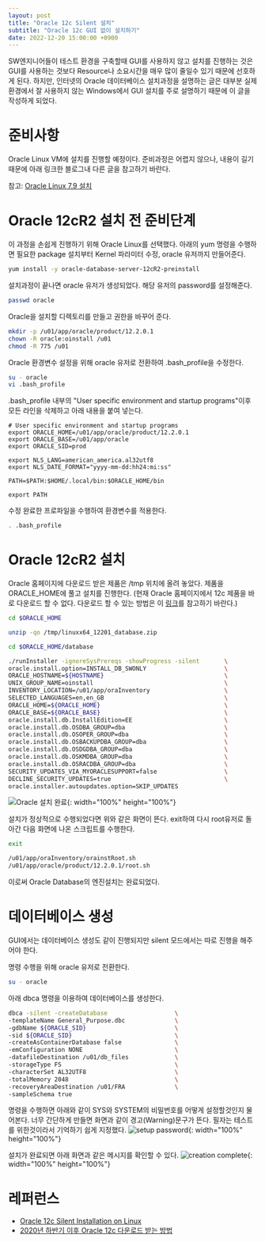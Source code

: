 ```yaml
---
layout: post
title: "Oracle 12c Silent 설치"
subtitle: "Oracle 12c GUI 없이 설치하기"
date: 2022-12-20 15:00:00 +0900
---
```


SW엔지니어들이 테스트 환경을 구축할때 GUI를 사용하지 않고 설치를 진행하는 것은 GUI를 사용하는 것보다 Resource나 소요시간을 매우 많이 줄일수 있기 때문에 선호하게 된다. 하지만, 인터넷의 Oracle 데이터베이스 설치과정을 설명하는 글은 대부분 실제환경에서 잘 사용하지 않는 Windows에서 GUI 설치를 주로 설명하기 때문에 이 글을 작성하게 되었다.

# 준비사항
Oracle Linux VM에 설치를 진행할 예정이다. 준비과정은 어렵지 않으나, 내용이 길기 때문에 아래 링크한 블로그내 다른 글을 참고하기 바란다.

참고: [Oracle Linux 7.9 설치](https://zbooster.github.io/blog/2022/12/20/oracle-linux-79-install.html)

# Oracle 12cR2 설치 전 준비단계
이 과정을 손쉽게 진행하기 위해 Oracle Linux를 선택했다. 
아래의 yum 명령을 수행하면 필요한 package 설치부터 Kernel 파라미터 수정, oracle 유저까지 만들어준다.
```bash
yum install -y oracle-database-server-12cR2-preinstall
```

설치과정이 끝나면 oracle 유저가 생성되었다. 해당 유저의 password를 설정해준다.
```bash
passwd oracle
```
Oracle을 설치할 디렉토리를 만들고 권한을 바꾸어 준다.
```bash
mkdir -p /u01/app/oracle/product/12.2.0.1
chown -R oracle:oinstall /u01
chmod -R 775 /u01
```

Oracle 환경변수 설정을 위해 oracle 유저로 전환하여 .bash_profile을 수정한다.
```bash
su - oracle
vi .bash_profile
```

.bash_profile 내부의 "User specific environment and startup programs"이후 모든 라인을 삭제하고 아래 내용을 붙여 넣는다.
```env
# User specific environment and startup programs
export ORACLE_HOME=/u01/app/oracle/product/12.2.0.1
export ORACLE_BASE=/u01/app/oracle
export ORACLE_SID=prod

export NLS_LANG=american_america.al32utf8
export NLS_DATE_FORMAT="yyyy-mm-dd:hh24:mi:ss"

PATH=$PATH:$HOME/.local/bin:$ORACLE_HOME/bin

export PATH
```
수정 완료한 프로파일을 수행하여 환경변수를 적용한다.
```bash
. .bash_profile
```

# Oracle 12cR2 설치
Oracle 홈페이지에 다운로드 받은 제품은 /tmp 위치에 올려 놓았다. 제품을 ORACLE_HOME에 풀고 설치를 진행한다.
(현재 Oracle 홈페이지에서 12c 제품을 바로 다운로드 할 수 없다. 다운로드 할 수 있는 방법은 이 [링크](https://velog.io/@composite/2020%EB%85%84-%ED%95%98%EB%B0%98%EA%B8%B0-%EC%9D%B4%ED%9B%84-Oracle-12c-%EB%8B%A4%EC%9A%B4%EB%A1%9C%EB%93%9C-%EB%B0%9B%EB%8A%94-%EB%B0%A9%EB%B2%95)를 참고하기 바란다.)

```bash
cd $ORACLE_HOME

unzip -qo /tmp/linuxx64_12201_database.zip

cd $ORACLE_HOME/database

./runInstaller -ignoreSysPrereqs -showProgress -silent       \
oracle.install.option=INSTALL_DB_SWONLY                      \
ORACLE_HOSTNAME=${HOSTNAME}                                  \
UNIX_GROUP_NAME=oinstall                                     \
INVENTORY_LOCATION=/u01/app/oraInventory                     \
SELECTED_LANGUAGES=en,en_GB                                  \
ORACLE_HOME=${ORACLE_HOME}                                   \
ORACLE_BASE=${ORACLE_BASE}                                   \
oracle.install.db.InstallEdition=EE                          \
oracle.install.db.OSDBA_GROUP=dba                            \
oracle.install.db.OSOPER_GROUP=dba                           \
oracle.install.db.OSBACKUPDBA_GROUP=dba                      \
oracle.install.db.OSDGDBA_GROUP=dba                          \
oracle.install.db.OSKMDBA_GROUP=dba                          \
oracle.install.db.OSRACDBA_GROUP=dba                         \
SECURITY_UPDATES_VIA_MYORACLESUPPORT=false                   \
DECLINE_SECURITY_UPDATES=true                                \
oracle.installer.autoupdates.option=SKIP_UPDATES
```
![Oracle 설치 완료](https://user-images.githubusercontent.com/100823210/208597390-aaec8019-e764-4892-a9a7-6aa83a416a1e.png){: width="100%" height="100%"}

설치가 정상적으로 수행되었다면 위와 같은 화면이 뜬다. exit하여 다시 root유저로 돌아간 다음 화면에 나온 스크립트를 수행한다.

```bash
exit
```

```bash
/u01/app/oraInventory/orainstRoot.sh
/u01/app/oracle/product/12.2.0.1/root.sh
```
이로써 Oracle Database의 엔진설치는 완료되었다. 

# 데이터베이스 생성
GUI에서는 데이터베이스 생성도 같이 진행되지만 silent 모드에서는 따로 진행을 해주어야 한다. 

명령 수행을 위해 oracle 유저로 전환한다.
```bash
su - oracle
```

아래 dbca 명령을 이용하여 데이터베이스를 생성한다.
```bash
dbca -silent -createDatabase                   \
-templateName General_Purpose.dbc              \
-gdbName ${ORACLE_SID}                         \
-sid ${ORACLE_SID}                             \
-createAsContainerDatabase false               \
-emConfiguration NONE                          \
-datafileDestination /u01/db_files             \
-storageType FS                                \
-characterSet AL32UTF8                         \
-totalMemory 2048                              \
-recoveryAreaDestination /u01/FRA              \
-sampleSchema true
```
명령을 수행하면 아래와 같이 SYS와 SYSTEM의 비밀번호를 어떻게 설정할것인지 물어본다. 너무 간단하게 만들면 화면과 같이 경고(Warning)문구가 뜬다. 필자는 테스트를 위한것이라서 기억하기 쉽게 지정했다.
![setup password](https://user-images.githubusercontent.com/100823210/208598713-d878c0ff-d44c-406f-921a-9e3c5006169b.png){: width="100%" height="100%"}

설치가 완료되면 아래 화면과 같은 메시지를 확인할 수 있다.
![creation complete](https://user-images.githubusercontent.com/100823210/208600147-8ba04580-8f90-4a8c-9791-2718197dc18c.png){: width="100%" height="100%"}

# 레퍼런스
- [Oracle 12c Silent Installation on Linux](https://www.support.dbagenesis.com/post/oracle-12c-silent-installation#viewer-fumdl)
- [2020년 하반기 이후 Oracle 12c 다운로드 받는 방법](https://velog.io/@composite/2020%EB%85%84-%ED%95%98%EB%B0%98%EA%B8%B0-%EC%9D%B4%ED%9B%84-Oracle-12c-%EB%8B%A4%EC%9A%B4%EB%A1%9C%EB%93%9C-%EB%B0%9B%EB%8A%94-%EB%B0%A9%EB%B2%95)
